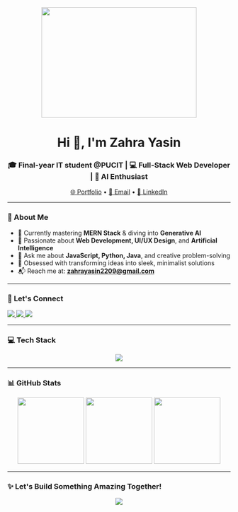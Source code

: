 <div align="center">
  <img src="https://media4.giphy.com/media/v1.Y2lkPTc5MGI3NjExM3Ywc3VocW1rNjlvY3lyZDhmZHlrcW53ZXZ1cnNlMTV5b2FpNnJzcCZlcD12MV9pbnRlcm5hbF9naWZfYnlfaWQmY3Q9Zw/6ib6KPmkeAjDTxMxij/giphy.gif" width="350" height="250"/>
</div>

<h1 align="center">Hi 👋, I'm Zahra Yasin</h1>
<h3 align="center">🎓 Final-year IT student @PUCIT | 💻 Full-Stack Web Developer | 🤖 AI Enthusiast</h3>

<p align="center">
  <a href="https://personal-portfolio-site-mu.vercel.app/" target="_blank">🌐 Portfolio</a> •
  <a href="mailto:zahrayasin2209@gmail.com">📧 Email</a> •
  <a href="https://www.linkedin.com/in/zahra-yasin-18b3a6246/" target="_blank">🔗 LinkedIn</a>
</p>

---

### 🚀 About Me

- 🌱 Currently mastering **MERN Stack** & diving into **Generative AI**
- 🎯 Passionate about **Web Development, UI/UX Design**, and **Artificial Intelligence**
- 💬 Ask me about **JavaScript, Python, Java**, and creative problem-solving
- 🧠 Obsessed with transforming ideas into sleek, minimalist solutions
- 📬 Reach me at: **zahrayasin2209@gmail.com**

---

### 🔗 Let's Connect

<p align="left">
  <a href="https://www.linkedin.com/in/zahra-yasin-18b3a6246/" target="_blank">
    <img src="https://img.shields.io/badge/LinkedIn-blue?style=for-the-badge&logo=linkedin&logoColor=white" />
  </a>
  <a href="https://www.hackerrank.com/profile/zahrayasin2209" target="_blank">
    <img src="https://img.shields.io/badge/HackerRank-2EC866?style=for-the-badge&logo=hackerrank&logoColor=white" />
  </a>
  <a href="https://leetcode.com/u/zahra_yasin/" target="_blank">
    <img src="https://img.shields.io/badge/LeetCode-FFA116?style=for-the-badge&logo=leetcode&logoColor=white" />
  </a>
</p>

---

### 💻 Tech Stack

<div align="center">
  <img src="https://skillicons.dev/icons?i=js,react,nodejs,express,mongodb,html,css,bootstrap,tailwind,java,python,c,cpp,mysql,oracle,git,github,vscode,figma,canva,postman,tensorflow,pandas,numpy,scikit-learn,opencv" />
</div>

---

### 📊 GitHub Stats

<div align="center">
  <img src="https://github-readme-stats.vercel.app/api?username=zahrayasin2209&show_icons=true&theme=radical" height="150"/>
  <img src="https://github-readme-stats.vercel.app/api/top-langs/?username=zahrayasin2209&layout=compact&theme=radical" height="150"/>
  <img src="https://github-readme-streak-stats.herokuapp.com/?user=zahrayasin2209&theme=radical" height="150"/>
</div>

---

### ✨ Let's Build Something Amazing Together!

<p align="center">
  <img src="https://readme-typing-svg.herokuapp.com/?lines=Turning+Ideas+Into+Reality;Creating+with+Code+%F0%9F%9A%80&center=true&width=380&height=45">
</p>
